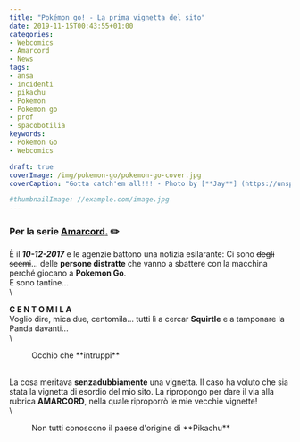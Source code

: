 ```yaml
---
title: "Pokémon go! - La prima vignetta del sito"
date: 2019-11-15T00:43:55+01:00
categories:
- Webcomics
- Amarcord
- News
tags:
- ansa
- incidenti
- pikachu
- Pokemon
- Pokemon go
- prof
- spacobotilia
keywords:
- Pokemon Go
- Webcomics

draft: true
coverImage: /img/pokemon-go/pokemon-go-cover.jpg
coverCaption: "Gotta catch'em all!!! - Photo by [**Jay**] (https://unsplash.com/@filmape) on [*Unsplash*](https://unsplash.com/)"

#thumbnailImage: //example.com/image.jpg
---
```

### Per la serie <span class="rosso"><u>**Amarcord**.</u></span> ✏️
È il ***10-12-2017*** e le agenzie battono una notizia esilarante:
Ci sono ~~degli scemi~~... delle **persone distratte** che vanno a sbattere con la macchina perché giocano a **Pokemon Go**.\
E sono tantine...\
\
<!--more-->

**C E N T O M I L A**\
Voglio dire, mica due, centomila... tutti lì a cercar **Squirtle** e a tamponare la Panda davanti...\
\
<div class="immagine">
<figure class="img1 embed news">
  <img src="/img/pokemon-go/squirtle.png" alt="">
  <figcaption> Occhio che **intruppi** </figcaption>
</figure>
</div>

\
La cosa meritava **senzadubbiamente** una vignetta. Il caso ha voluto che sia stata la vignetta di esordio del mio sito. La ripropongo per dare il via alla rubrica **AMARCORD**, nella quale riproporrò le mie vecchie vignette!\
\
<div class="immagine">
<figure class="img1 embed news">
  <img src="/img/pokemon-go/pokemon-go.jpeg" alt="">
  <figcaption> Non tutti conoscono il paese d'origine di **Pikachu** </figcaption>
</figure>
</div>

